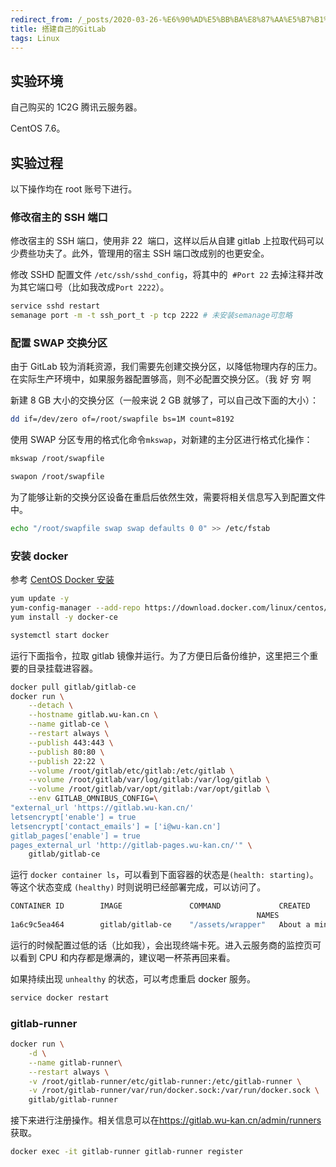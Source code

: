 ```yaml
---
redirect_from: /_posts/2020-03-26-%E6%90%AD%E5%BB%BA%E8%87%AA%E5%B7%B1%E7%9A%84GitLab/
title: 搭建自己的GitLab
tags: Linux
---
```


## 实验环境

自己购买的 1C2G 腾讯云服务器。

CentOS 7.6。

## 实验过程

以下操作均在 root 账号下进行。

### 修改宿主的 SSH 端口

修改宿主的 SSH 端口，使用非 22  端口，这样以后从自建 gitlab 上拉取代码可以少费些功夫了。此外，管理用的宿主 SSH 端口改成别的也更安全。

修改 SSHD 配置文件 `/etc/ssh/sshd_config`，将其中的  `#Port 22` 去掉注释并改为其它端口号（比如我改成`Port 2222`）。

```bash
service sshd restart
semanage port -m -t ssh_port_t -p tcp 2222 # 未安装semanage可忽略
```

### 配置 SWAP 交换分区

由于 GitLab 较为消耗资源，我们需要先创建交换分区，以降低物理内存的压力。在实际生产环境中，如果服务器配置够高，则不必配置交换分区。（我 好 穷 啊

新建 8 GB 大小的交换分区（一般来说 2 GB 就够了，可以自己改下面的大小）：

```bash
dd if=/dev/zero of=/root/swapfile bs=1M count=8192
```

使用 SWAP 分区专用的格式化命令`mkswap`，对新建的主分区进行格式化操作：

```bash
mkswap /root/swapfile
```

```bash
swapon /root/swapfile
```

为了能够让新的交换分区设备在重启后依然生效，需要将相关信息写入到配置文件中。

```bash
echo "/root/swapfile swap swap defaults 0 0" >> /etc/fstab
```

### 安装 docker

参考 [CentOS Docker 安装](https://www.runoob.com/docker/centos-docker-install.html)

```bash
yum update -y
yum-config-manager --add-repo https://download.docker.com/linux/centos/docker-ce.repo
yum install -y docker-ce
```

```bash
systemctl start docker
```

运行下面指令，拉取 gitlab 镜像并运行。为了方便日后备份维护，这里把三个重要的目录挂载进容器。

```bash
docker pull gitlab/gitlab-ce
docker run \
    --detach \
    --hostname gitlab.wu-kan.cn \
    --name gitlab-ce \
    --restart always \
    --publish 443:443 \
    --publish 80:80 \
    --publish 22:22 \
    --volume /root/gitlab/etc/gitlab:/etc/gitlab \
    --volume /root/gitlab/var/log/gitlab:/var/log/gitlab \
    --volume /root/gitlab/var/opt/gitlab:/var/opt/gitlab \
    --env GITLAB_OMNIBUS_CONFIG=\
"external_url 'https://gitlab.wu-kan.cn/'
letsencrypt['enable'] = true
letsencrypt['contact_emails'] = ['i@wu-kan.cn']
gitlab_pages['enable'] = true
pages_external_url 'http://gitlab-pages.wu-kan.cn/'" \
    gitlab/gitlab-ce
```

运行 `docker container ls`，可以看到下面容器的状态是`(health: starting)`。等这个状态变成 `(healthy)` 时则说明已经部署完成，可以访问了。

```bash
CONTAINER ID        IMAGE               COMMAND             CREATED              STATUS                                 PORTS
                                                       NAMES
1a6c9c5ea464        gitlab/gitlab-ce    "/assets/wrapper"   About a minute ago   Up About a minute (health: starting)   0.0.0.0:22->22/tcp, 0.0.0.0:80->80/tcp, 0.0.0.0:443->443/tcp   gitlab-ce
```

运行的时候配置过低的话（比如我），会出现终端卡死。进入云服务商的监控页可以看到 CPU 和内存都是爆满的，建议喝一杯茶再回来看。

如果持续出现 `unhealthy` 的状态，可以考虑重启 docker 服务。

```bash
service docker restart
```

### gitlab-runner

```bash
docker run \
    -d \
    --name gitlab-runner\
    --restart always \
    -v /root/gitlab-runner/etc/gitlab-runner:/etc/gitlab-runner \
    -v /root/gitlab-runner/var/run/docker.sock:/var/run/docker.sock \
    gitlab/gitlab-runner
```

接下来进行注册操作。相关信息可以在<https://gitlab.wu-kan.cn/admin/runners>获取。

```bash
docker exec -it gitlab-runner gitlab-runner register
```

